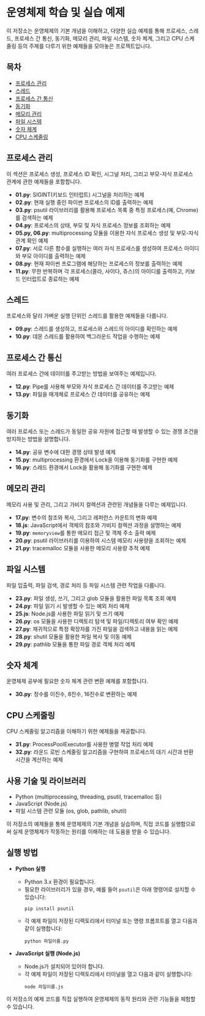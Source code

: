 # 운영체제 학습 및 실습 예제

이 저장소는 운영체제의 기본 개념을 이해하고, 다양한 실습 예제를 통해 프로세스, 스레드, 프로세스 간 통신, 동기화, 메모리 관리, 파일 시스템, 숫자 체계, 그리고 CPU 스케줄링 등의 주제를 다루기 위한 예제들을 모아놓은 프로젝트입니다.

## 목차

- [프로세스 관리](#프로세스-관리)
- [스레드](#스레드)
- [프로세스 간 통신](#프로세스-간-통신)
- [동기화](#동기화)
- [메모리 관리](#메모리-관리)
- [파일 시스템](#파일-시스템)
- [숫자 체계](#숫자-체계)
- [CPU 스케줄링](#cpu-스케줄링)

## 프로세스 관리

이 섹션은 프로세스 생성, 프로세스 ID 확인, 시그널 처리, 그리고 부모-자식 프로세스 관계에 관한 예제들을 포함합니다.

- **01.py**: SIGINT(키보드 인터럽트) 시그널을 처리하는 예제  
- **02.py**: 현재 실행 중인 파이썬 프로세스의 ID를 출력하는 예제  
- **03.py**: psutil 라이브러리를 활용해 프로세스 목록 중 특정 프로세스(예, Chrome)를 검색하는 예제  
- **04.py**: 프로세스의 상태, 부모 및 자식 프로세스 정보를 조회하는 예제  
- **05.py, 06.py**: multiprocessing 모듈을 이용한 자식 프로세스 생성 및 부모-자식 관계 확인 예제  
- **07.py**: 서로 다른 함수를 실행하는 여러 자식 프로세스를 생성하여 프로세스 아이디와 부모 아이디를 출력하는 예제  
- **08.py**: 현재 파이썬 프로그램에 해당하는 프로세스의 정보를 출력하는 예제  
- **11.py**: 무한 반복하며 각 프로세스(콜라, 사이다, 쥬스)의 아이디를 출력하고, 키보드 인터럽트로 종료하는 예제

## 스레드

프로세스와 달리 가벼운 실행 단위인 스레드를 활용한 예제들을 다룹니다.

- **09.py**: 스레드를 생성하고, 프로세스와 스레드의 아이디를 확인하는 예제  
- **10.py**: 데몬 스레드를 활용하여 백그라운드 작업을 수행하는 예제

## 프로세스 간 통신

여러 프로세스 간에 데이터를 주고받는 방법을 보여주는 예제입니다.

- **12.py**: Pipe를 사용해 부모와 자식 프로세스 간 데이터를 주고받는 예제  
- **13.py**: 파일을 매개체로 프로세스 간 데이터를 공유하는 예제

## 동기화

여러 프로세스 또는 스레드가 동일한 공유 자원에 접근할 때 발생할 수 있는 경쟁 조건을 방지하는 방법을 설명합니다.

- **14.py**: 공유 변수에 대한 경쟁 상태 발생 예제  
- **15.py**: multiprocessing 환경에서 Lock을 이용해 동기화를 구현한 예제  
- **16.py**: 스레드 환경에서 Lock을 활용해 동기화를 구현한 예제

## 메모리 관리

메모리 사용 및 관리, 그리고 가비지 컬렉션과 관련된 개념들을 다루는 예제입니다.

- **17.py**: 변수의 참조와 복사, 그리고 레퍼런스 카운트의 변화 예제  
- **18.js**: JavaScript에서 객체의 참조와 가비지 컬렉션 과정을 설명하는 예제  
- **19.py**: `memoryview`를 통한 메모리 접근 및 객체 주소 출력 예제  
- **20.py**: psutil 라이브러리를 이용하여 시스템 메모리 사용량을 조회하는 예제  
- **21.py**: tracemalloc 모듈을 사용한 메모리 사용량 추적 예제

## 파일 시스템

파일 입출력, 파일 검색, 경로 처리 등 파일 시스템 관련 작업을 다룹니다.

- **23.py**: 파일 생성, 쓰기, 그리고 glob 모듈을 활용한 파일 목록 조회 예제  
- **24.py**: 파일 읽기 시 발생할 수 있는 예외 처리 예제  
- **25.js**: Node.js를 사용한 파일 읽기 및 쓰기 예제  
- **26.py**: os 모듈을 사용한 디렉토리 탐색 및 파일/디렉토리 여부 확인 예제  
- **27.py**: 재귀적으로 특정 확장자를 가진 파일을 검색하고 내용을 읽는 예제  
- **28.py**: shutil 모듈을 활용한 파일 복사 및 이동 예제  
- **29.py**: pathlib 모듈을 통한 파일 경로 객체 처리 예제

## 숫자 체계

운영체제 공부에 필요한 숫자 체계 관련 변환 예제를 포함합니다.

- **30.py**: 정수를 이진수, 8진수, 16진수로 변환하는 예제

## CPU 스케줄링

CPU 스케줄링 알고리즘을 이해하기 위한 예제들을 제공합니다.

- **31.py**: ProcessPoolExecutor를 사용한 병렬 작업 처리 예제  
- **32.py**: 라운드 로빈 스케줄링 알고리즘을 구현하여 프로세스의 대기 시간과 반환 시간을 계산하는 예제

## 사용 기술 및 라이브러리

- Python (multiprocessing, threading, psutil, tracemalloc 등)
- JavaScript (Node.js)
- 파일 시스템 관련 모듈 (os, glob, pathlib, shutil)

이 저장소의 예제들을 통해 운영체제의 기본 개념을 실습하며, 직접 코드를 실행함으로써 실제 운영체제가 작동하는 원리를 이해하는 데 도움을 받을 수 있습니다.

## 실행 방법

- **Python 실행**  
  - Python 3.x 환경이 필요합니다.  
  - 필요한 라이브러리가 있을 경우, 예를 들어 `psutil`은 아래 명령어로 설치할 수 있습니다:  
    ```
    pip install psutil
    ```  
  - 각 예제 파일이 저장된 디렉토리에서 터미널 또는 명령 프롬프트를 열고 다음과 같이 실행합니다:  
    ```
    python 파일이름.py
    ```

- **JavaScript 실행 (Node.js)**  
  - Node.js가 설치되어 있어야 합니다.  
  - 각 예제 파일이 저장된 디렉토리에서 터미널을 열고 다음과 같이 실행합니다:  
    ```
    node 파일이름.js
    ```

이 저장소의 예제 코드를 직접 실행하여 운영체제의 동작 원리와 관련 기능들을 체험할 수 있습니다.